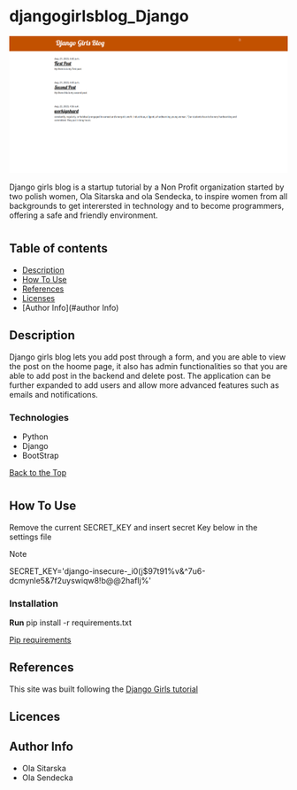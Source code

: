 # djangogirlsblog_Django
![alt text](Django_Girls.png)

Django girls blog is a startup tutorial by a Non Profit organization started by two polish women, Ola Sitarska and ola Sendecka, to inspire women from all backgrounds to get interersted in technology and to become programmers, offering 
a safe and friendly environment.

#
## Table of contents
- [Description](#description)
- [How To Use](#how_To_Use)
- [References](#references)
- [Licenses](#licences)
- [Author Info](#author Info)

## Description
Django girls blog lets you add post through a form, and you are able to view the post on the hoome page, it also has admin functionalities so that you are able to add post in the backend and delete post.
The application can be further expanded to add users and allow more advanced features such as emails and notifications.

### Technologies
+ Python
+ Django
+ BootStrap

[Back to the Top](#djangogirlsblog_Django)

#

## How To Use
Remove the current SECRET_KEY and insert secret Key below in the settings file 
> [!NOTE]
> SECRET_KEY='django-insecure-_i0(j$97t91%v&^7u6-dcmynle5&7f2uyswiqw8!b@@2haflj%'
>
### Installation
**Run** pip install -r requirements.txt 

[Pip requirements](/requirements.txt)



## References

This site was built following the [Django Girls tutorial](https://tutorial.djangogirls.org/en/)

## Licences

## Author Info
+ Ola Sitarska
+ Ola Sendecka















